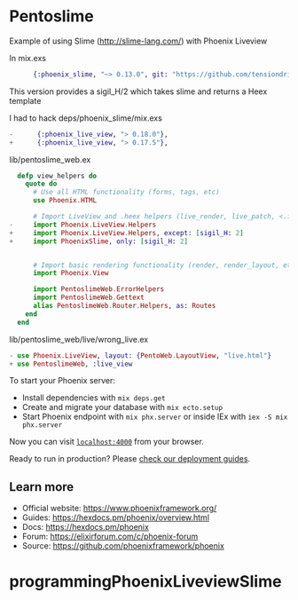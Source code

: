 # Pentoslime

Example of using Slime (http://slime-lang.com/) with Phoenix Liveview

In mix.exs 

``` elixir
      {:phoenix_slime, "~> 0.13.0", git: "https://github.com/tensiondriven/phoenix_slime.git"},
```

This version provides a sigil_H/2 which takes slime and returns a Heex template

I had to hack deps/phoenix_slime/mix.exs
``` elixir
-      {:phoenix_live_view, "> 0.18.0"},
+      {:phoenix_live_view, "> 0.17.5"},
```

lib/pentoslime_web.ex

``` elixir
  defp view_helpers do
    quote do
      # Use all HTML functionality (forms, tags, etc)
      use Phoenix.HTML

      # Import LiveView and .heex helpers (live_render, live_patch, <.form>, etc)
-     import Phoenix.LiveView.Helpers
+     import Phoenix.LiveView.Helpers, except: [sigil_H: 2]
+     import PhoenixSlime, only: [sigil_H: 2]


      # Import basic rendering functionality (render, render_layout, etc)
      import Phoenix.View

      import PentoslimeWeb.ErrorHelpers
      import PentoslimeWeb.Gettext
      alias PentoslimeWeb.Router.Helpers, as: Routes
    end
  end
```


lib/pentoslime_web/live/wrong_live.ex

``` elixir
- use Phoenix.LiveView, layout: {PentoWeb.LayoutView, "live.html"}
+ use PentoslimeWeb, :live_view
```


To start your Phoenix server:

  * Install dependencies with `mix deps.get`
  * Create and migrate your database with `mix ecto.setup`
  * Start Phoenix endpoint with `mix phx.server` or inside IEx with `iex -S mix phx.server`

Now you can visit [`localhost:4000`](http://localhost:4000) from your browser.

Ready to run in production? Please [check our deployment guides](https://hexdocs.pm/phoenix/deployment.html).

## Learn more

  * Official website: https://www.phoenixframework.org/
  * Guides: https://hexdocs.pm/phoenix/overview.html
  * Docs: https://hexdocs.pm/phoenix
  * Forum: https://elixirforum.com/c/phoenix-forum
  * Source: https://github.com/phoenixframework/phoenix
# programmingPhoenixLiveviewSlime
